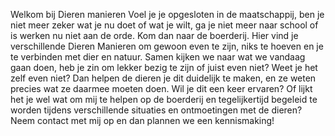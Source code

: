 Welkom bij Dieren manieren
Voel je je opgesloten in de maatschappij, ben je niet meer zeker wat je nu doet of wat je wilt, ga je niet meer naar school of is werken nu niet aan de orde. Kom dan naar de boerderij. Hier vind je verschillende Dieren Manieren om gewoon even te zijn, niks te hoeven en je te verbinden met dier en natuur. Samen kijken we naar wat we vandaag gaan doen, heb je zin om lekker bezig te zijn of juist even niet? Weet je het zelf even niet? Dan helpen de dieren je dit duidelijk te maken, en ze weten precies wat ze daarmee moeten doen.
Wil je dit een keer ervaren? Of lijkt het je wel wat om mij te helpen op de boerderij en tegelijkertijd begeleid te worden tijdens verschillende situaties en ontmoetingen met de dieren? Neem contact met mij op en dan plannen we een kennismaking!
